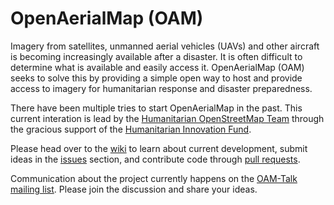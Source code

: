 OpenAerialMap (OAM)
===

Imagery from satellites, unmanned aerial vehicles (UAVs) and other aircraft is becoming increasingly available after a disaster. It is often difficult to determine what is available and easily access it. OpenAerialMap (OAM) seeks to solve this by providing a simple open way to host and provide access to imagery for humanitarian response and disaster preparedness.

There have been multiple tries to start OpenAerialMap in the past. This current interation is lead by the [Humanitarian OpenStreetMap Team](http://hot.openstreetmap.org) through the gracious support of the [Humanitarian Innovation Fund](http://www.humanitarianinnovation.org/large-project/OpenAerialMap).

Please head over to the [wiki](https://github.com/hotosm/OpenAerialMap/wiki) to learn about current development, submit ideas in the [issues](https://github.com/hotosm/OpenAerialMap/issues) section, and contribute code through [pull requests](https://github.com/hotosm/OpenAerialMap/pulls).

Communication about the project currently happens on the [OAM-Talk mailing list](https://groups.google.com/a/hotosm.org/forum/#!forum/openaerialmap). Please join the discussion and share your ideas.
